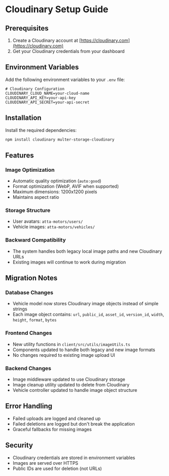 # Cloudinary Setup Guide

## Prerequisites

1. Create a Cloudinary account at [https://cloudinary.com](https://cloudinary.com)
2. Get your Cloudinary credentials from your dashboard

## Environment Variables

Add the following environment variables to your `.env` file:

```env
# Cloudinary Configuration
CLOUDINARY_CLOUD_NAME=your-cloud-name
CLOUDINARY_API_KEY=your-api-key
CLOUDINARY_API_SECRET=your-api-secret
```

## Installation

Install the required dependencies:

```bash
npm install cloudinary multer-storage-cloudinary
```

## Features

### Image Optimization

- Automatic quality optimization (`auto:good`)
- Format optimization (WebP, AVIF when supported)
- Maximum dimensions: 1200x1200 pixels
- Maintains aspect ratio

### Storage Structure

- User avatars: `atta-motors/users/`
- Vehicle images: `atta-motors/vehicles/`

### Backward Compatibility

- The system handles both legacy local image paths and new Cloudinary URLs
- Existing images will continue to work during migration

## Migration Notes

### Database Changes

- Vehicle model now stores Cloudinary image objects instead of simple strings
- Each image object contains: `url`, `public_id`, `asset_id`, `version_id`, `width`, `height`, `format`, `bytes`

### Frontend Changes

- New utility functions in `client/src/utils/imageUtils.ts`
- Components updated to handle both legacy and new image formats
- No changes required to existing image upload UI

### Backend Changes

- Image middleware updated to use Cloudinary storage
- Image cleanup utility updated to delete from Cloudinary
- Vehicle controller updated to handle image object structure

## Error Handling

- Failed uploads are logged and cleaned up
- Failed deletions are logged but don't break the application
- Graceful fallbacks for missing images

## Security

- Cloudinary credentials are stored in environment variables
- Images are served over HTTPS
- Public IDs are used for deletion (not URLs)
